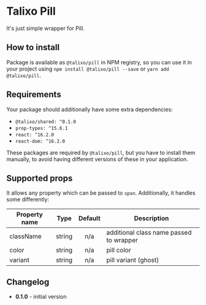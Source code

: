 # Talixo Pill

It's just simple wrapper for Pill.

## How to install

Package is available as `@talixo/pill` in NPM registry, so you can use it in your project
using `npm install @talixo/pill --save` or `yarn add @talixo/pill`.

## Requirements

Your package should additionally have some extra dependencies:

- `@talixo/shared: ^0.1.0`
- `prop-types: ^15.6.1`
- `react: ^16.2.0`
- `react-dom: ^16.2.0`

These packages are required by `@talixo/pill`, but you have to install them manually,
to avoid having different versions of these in your application.

## Supported props

It allows any property which can be passed to `span`. Additionally, it handles some differently:

Property name | Type      | Default | Description                    
--------------|-----------|:-------:|--------------------------------
className     | string    | n/a     | additional class name passed to wrapper
color         | string    | n/a     | pill color
variant       | string    | n/a     | pill variant (ghost)

## Changelog

- **0.1.0** - initial version
